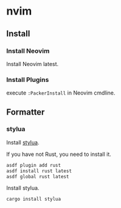 # nvim

## Install 

### Install Neovim
Install Neovim latest.

### Install Plugins  
execute `:PackerInstall` in Neovim cmdline. 

## Formatter

### stylua

Install [stylua](https://github.com/JohnnyMorganz/StyLua).

If you have not Rust, you need to install it.
```bash
asdf plugin add rust
asdf install rust latest
asdf global rust latest
```

Install stylua.
```bash
cargo install stylua
```
